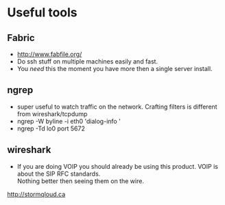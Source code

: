 # Useful tools

## Fabric
* http://www.fabfile.org/
* Do ssh stuff on multiple machines easily and fast.
* You *need* this the moment you have more then a single server install.

## ngrep
  * super useful to watch traffic on the network.  Crafting filters is different from wireshark/tcpdump
  * ngrep -W byline -i eth0 'dialog-info '
  * ngrep -Td lo0 port 5672
  
## wireshark
  * If you are doing VOIP you should already be using this product.  VOIP is about the SIP RFC standards.  
  Nothing better then seeing them on the wire.

http://stormqloud.ca
